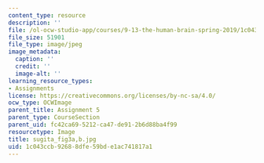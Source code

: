 ```yaml
---
content_type: resource
description: ''
file: /ol-ocw-studio-app/courses/9-13-the-human-brain-spring-2019/1c043ccb92688dfe59bde1ac741817a1_sugita_fig3a-b.jpg
file_size: 51901
file_type: image/jpeg
image_metadata:
  caption: ''
  credit: ''
  image-alt: ''
learning_resource_types:
- Assignments
license: https://creativecommons.org/licenses/by-nc-sa/4.0/
ocw_type: OCWImage
parent_title: Assignment 5
parent_type: CourseSection
parent_uid: fc42ca69-5212-ca47-de91-2b6d88ba4f99
resourcetype: Image
title: sugita_fig3a,b.jpg
uid: 1c043ccb-9268-8dfe-59bd-e1ac741817a1
---
```


